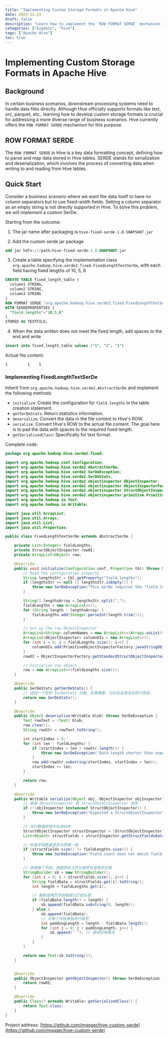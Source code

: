 ```yaml
---
title: "Implementing Custom Storage Formats in Apache Hive"
date: 2023-11-23
draft: false
description: "Learn how to implement the `ROW FORMAT SERDE` mechanism in Apache Hive"
categories: ["bigdata", "hive"]
tags: ["Apache Hive"]
toc: true
---
```


# Implementing Custom Storage Formats in Apache Hive

## Background

In certain business scenarios, downstream processing systems need to handle data files directly. Although Hive officially supports formats like text, orc, parquet, etc., learning how to develop custom storage formats is crucial for addressing a more diverse range of business scenarios. Hive currently offers the `ROW FORMAT SERDE` mechanism for this purpose.

## ROW FORMAT SERDE

The `ROW FORMAT SERDE` in Hive is a key data formatting concept, defining how to parse and map data stored in Hive tables. SERDE stands for serialization and deserialization, which involves the process of converting data when writing to and reading from Hive tables.

## Quick Start

Consider a business scenario where we want the data itself to have no column separators but to use fixed-width fields. Setting a column separator as an empty string is not directly supported in Hive. To solve this problem, we will implement a custom SerDe.

Starting from the outcome:

1. The jar name after packaging is `hive-fixed-serde-1.0-SNAPSHOT.jar`

2. Add the custom serde jar package

```sql
add jar hdfs:///path/hive-fixed-serde-1.0-SNAPSHOT.jar
```

3. Create a table specifying the implementation class `org.apache.hadoop.hive.serde2.fixed.FixedLengthTextSerDe`, with each field having fixed lengths of 10, 5, 8

```sql
CREATE TABLE fixed_length_table (
  column1 STRING,
  column2 STRING,
  column3 STRING
)
ROW FORMAT SERDE 'org.apache.hadoop.hive.serde2.fixed.FixedLengthTextSerDe'
WITH SERDEPROPERTIES (
  "field.lengths"="10,5,8"
)
STORED AS TEXTFILE;
```

4. When the data written does not meet the fixed length, add spaces to the end and write
```sql
insert into fixed_length_table values ("1", "1", "1")
```

Actual file content:
```
1         1    1
```


### Implementing FixedLengthTextSerDe

Inherit from `org.apache.hadoop.hive.serde2.AbstractSerDe` and implement the following methods:

- `initialize`: Create the configuration for `field.lengths` in the table creation statement.
- `getSerDeStats`: Return statistics information.
- `deserialize`: Convert the data in the file content to Hive's ROW.
- `serialize`: Convert Hive's ROW to the actual file content. The goal here is to pad the data with spaces to the required fixed length.
- `getSerializedClass`: Specifically for text format.

Complete code:

```java
package org.apache.hadoop.hive.serde2.fixed;

import org.apache.hadoop.conf.Configuration;
import org.apache.hadoop.hive.serde2.AbstractSerDe;
import org.apache.hadoop.hive.serde2.SerDeException;
import org.apache.hadoop.hive.serde2.SerDeStats;
import org.apache.hadoop.hive.serde2.objectinspector.ObjectInspector;
import org.apache.hadoop.hive.serde2.objectinspector.ObjectInspectorFactory;
import org.apache.hadoop.hive.serde2.objectinspector.StructObjectInspector;
import org.apache.hadoop.hive.serde2.objectinspector.primitive.PrimitiveObjectInspectorFactory;
import org.apache.hadoop.io.Text;
import org.apache.hadoop.io.Writable;

import java.util.ArrayList;
import java.util.Arrays;
import java.util.List;
import java.util.Properties;

public class FixedLengthTextSerDe extends AbstractSerDe {

    private List<Integer> fieldLengths;
    private StructObjectInspector rowOI;
    private ArrayList<Object> row;

    @Override
    public void initialize(Configuration conf, Properties tbl) throws SerDeException {
        // Read the configuration property
        String lengthsStr = tbl.getProperty("field.lengths");
        if (lengthsStr == null || lengthsStr.isEmpty()) {
            throw new SerDeException("This SerDe requires the 'field.lengths' property");
        }

        String[] lengthsArray = lengthsStr.split(",");
        fieldLengths = new ArrayList<>();
        for (String length : lengthsArray) {
            fieldLengths.add(Integer.parseInt(length.trim()));
        }

        // Set up the row ObjectInspector
        ArrayList<String> columnNames = new ArrayList<>(Arrays.asList(tbl.getProperty("columns").split(",")));
        ArrayList<ObjectInspector> columnOIs = new ArrayList<>();
        for (int i = 0; i < fieldLengths.size(); i++) {
            columnOIs.add(PrimitiveObjectInspectorFactory.javaStringObjectInspector);
        }
        rowOI = ObjectInspectorFactory.getStandardStructObjectInspector(columnNames, columnOIs);

        // Initialize row object
        row = new ArrayList<>(fieldLengths.size());
    }

    @Override
    public SerDeStats getSerDeStats() {
        // 返回一个空的 SerDeStats 对象。如果需要，可以在这里添加统计信息。
        return new SerDeStats();
    }

    @Override
    public Object deserialize(Writable blob) throws SerDeException {
        Text rowText = (Text) blob;
        row.clear();
        String rowStr = rowText.toString();

        int startIndex = 0;
        for (int len : fieldLengths) {
            if (startIndex + len > rowStr.length()) {
                throw new SerDeException("Data length shorter than expected.");
            }
            row.add(rowStr.substring(startIndex, startIndex + len));
            startIndex += len;
        }

        return row;
    }

    @Override
    public Writable serialize(Object obj, ObjectInspector objInspector) throws SerDeException {
        // 确保 ObjectInspector 是 StructObjectInspector 类型
        if (!(objInspector instanceof StructObjectInspector)) {
            throw new SerDeException("Expected a StructObjectInspector");
        }

        // 将行数据转换为标准结构
        StructObjectInspector structInspector = (StructObjectInspector) objInspector;
        List<Object> structFields = structInspector.getStructFieldsDataAsList(obj);

        // 检查字段数量是否与预期一致
        if (structFields.size() != fieldLengths.size()) {
            throw new SerDeException("Field count does not match field lengths");
        }

        // 拼接每个字段，根据预定义的长度修剪或填充空格
        StringBuilder sb = new StringBuilder();
        for (int i = 0; i < structFields.size(); i++) {
            String fieldData = structFields.get(i).toString();
            int length = fieldLengths.get(i);

            // 截断或填充字段数据以匹配长度
            if (fieldData.length() > length) {
                sb.append(fieldData.substring(0, length));
            } else {
                sb.append(fieldData);
                // 对每个字段单独进行填充
                int paddingLength = length - fieldData.length();
                for (int j = 0; j < paddingLength; j++) {
                    sb.append(' '); // 使用空格填充
                }
            }
        }

        return new Text(sb.toString());
    }


    @Override
    public ObjectInspector getObjectInspector() throws SerDeException {
        return rowOI;
    }

    @Override
    public Class<? extends Writable> getSerializedClass() {
        return Text.class;
    }
}
```

Project address: [https://github.com/mggger/hive-custom-serde](https://github.com/mggger/hive-custom-serde)


